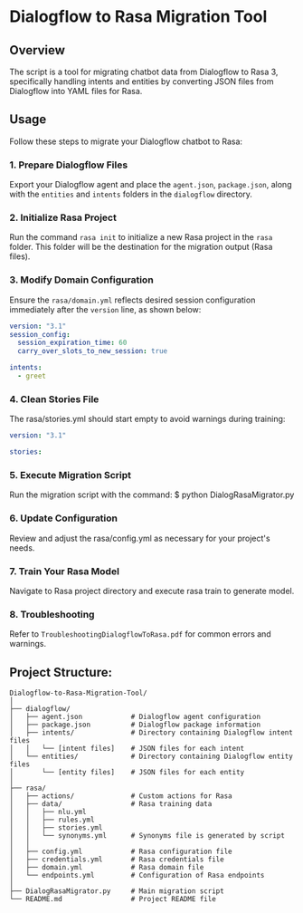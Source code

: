 # Dialogflow to Rasa Migration Tool

## Overview
The script is a tool for migrating chatbot data from Dialogflow to Rasa 3, specifically handling intents and entities by converting JSON files from Dialogflow into YAML files for Rasa. 

## Usage
Follow these steps to migrate your Dialogflow chatbot to Rasa:

### 1. Prepare Dialogflow Files
Export your Dialogflow agent and place the `agent.json`, `package.json`, along with the `entities` and `intents` folders in the `dialogflow` directory.

### 2. Initialize Rasa Project
Run the command `rasa init` to initialize a new Rasa project in the `rasa` folder. This folder will be the destination for the migration output (Rasa files).

### 3. Modify Domain Configuration
Ensure the `rasa/domain.yml` reflects desired session configuration immediately after the `version` line, as shown below:
```yaml
version: "3.1"
session_config:
  session_expiration_time: 60
  carry_over_slots_to_new_session: true

intents:
  - greet
```

### 4. Clean Stories File
The rasa/stories.yml should start empty to avoid warnings during training:
```yaml
version: "3.1"

stories:
```

### 5. Execute Migration Script
Run the migration script with the command:
   $ python DialogRasaMigrator.py

### 6. Update Configuration
Review and adjust the rasa/config.yml as necessary for your project's needs.

### 7. Train Your Rasa Model
Navigate to Rasa project directory and execute rasa train to generate model.

### 8. Troubleshooting
Refer to `TroubleshootingDialogflowToRasa.pdf` for common errors and warnings.

## Project Structure:
```
Dialogflow-to-Rasa-Migration-Tool/
│
├── dialogflow/
│   ├── agent.json            # Dialogflow agent configuration
│   ├── package.json          # Dialogflow package information
│   ├── intents/              # Directory containing Dialogflow intent files
│   │   └── [intent files]    # JSON files for each intent
│   └── entities/             # Directory containing Dialogflow entity files
│       └── [entity files]    # JSON files for each entity
│
├── rasa/
│   ├── actions/              # Custom actions for Rasa
│   ├── data/                 # Rasa training data
│   │   ├── nlu.yml           
│   │   ├── rules.yml
│   │   ├── stories.yml       
│   │   └── synonyms.yml      # Synonyms file is generated by script
│   │       
│   ├── config.yml            # Rasa configuration file
│   ├── credentials.yml       # Rasa credentials file
│   ├── domain.yml            # Rasa domain file
│   └── endpoints.yml         # Configuration of Rasa endpoints
│
├── DialogRasaMigrator.py     # Main migration script
└── README.md                 # Project README file
```
